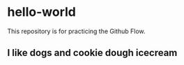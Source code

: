 # hello-world
This repository is for practicing the Github Flow.

## I like dogs and cookie dough icecream
